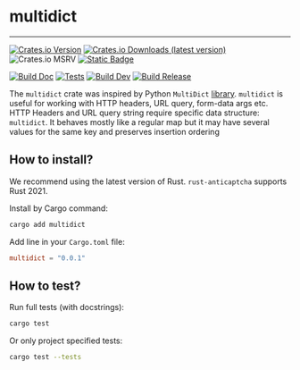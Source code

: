 # multidict

<hr>

[![Crates.io Version](https://img.shields.io/crates/v/rust-anticaptcha?label=Version&style=flat&color=green)](https://crates.io/crates/rust-anticaptcha)
[![Crates.io Downloads (latest version)](https://img.shields.io/crates/dv/rust-anticaptcha?style=flat&label=Downloads&color=blue)](https://crates.io/crates/rust-anticaptcha)
![Crates.io MSRV](https://img.shields.io/crates/msrv/rust-anticaptcha?label=cargo)
[![Static Badge](https://img.shields.io/badge/docs-docs.rs-green?label=Documentation&labelColor=gray)](https://docs.rs/rust-anticaptcha/)


[![Build Doc](https://github.com/Red-Panda-Dev/rust-anticaptcha/actions/workflows/build_doc.yml/badge.svg?branch=master)](https://github.com/Red-Panda-Dev/rust-anticaptcha/actions/workflows/build_doc.yml)
[![Tests](https://github.com/Red-Panda-Dev/rust-anticaptcha/actions/workflows/test.yml/badge.svg?branch=master)](https://github.com/Red-Panda-Dev/rust-anticaptcha/actions/workflows/test.yml)
[![Build Dev](https://github.com/Red-Panda-Dev/rust-anticaptcha/actions/workflows/build_dev.yml/badge.svg?branch=master)](https://github.com/Red-Panda-Dev/rust-anticaptcha/actions/workflows/build_dev.yml)
[![Build Release](https://github.com/Red-Panda-Dev/rust-anticaptcha/actions/workflows/build_release.yml/badge.svg?branch=master)](https://github.com/Red-Panda-Dev/rust-anticaptcha/actions/workflows/build_release.yml)

The `multidict` crate was inspired by Python `MultiDict` [library](https://multidict.aio-libs.org/en/stable/).
`multidict` is useful for working with HTTP headers, URL query, form-data args etc.
HTTP Headers and URL query string require specific data structure: `multidict`.
It behaves mostly like a regular map but it may have several values for the same key and preserves insertion ordering

## How to install?

We recommend using the latest version of Rust. `rust-anticaptcha` supports Rust 2021.

Install by Cargo command:
```bash
cargo add multidict
```

Add line in your `Cargo.toml` file:
```toml
multidict = "0.0.1"
```

## How to test?

Run full tests (with docstrings):
```bash
cargo test
```
Or only project specified tests:
 ```bash
 cargo test --tests
 ```
